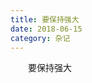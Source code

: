 ```yaml
---
title: 要保持强大
date: 2018-06-15
category: 杂记
---
```


　　要保持强大

<!--
　　要改变
　　要勇敢
　　要自信
　　要专注
　　要成长
　　要谦卑
　　要保持强大
　　要心如止水
　　要活在当下
　　要意志坚定
　　要面对生活
　　要自尊自爱

　　不能软弱
　　不能分心
　　不能胡思乱想
　　不能妄自菲薄
　　不能浪费时间
　　不能浪费精力
-->